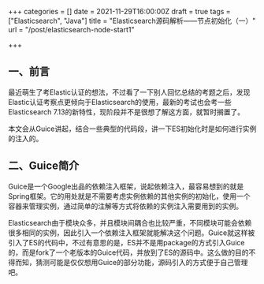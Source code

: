 +++
categories = []
date = 2021-11-29T16:00:00Z
draft = true
tags = ["Elasticsearch", "Java"]
title = "Elasticsearch源码解析——节点初始化（一）"
url = "/post/elasticsearch-node-start1"

+++
## 一、前言

最近萌生了考Elastic认证的想法，不过看了一下别人回忆总结的考题之后，发现Elastic认证考察点更倾向于Elasticsearch的使用，最新的考试也会考一些Elasticsearch 7.13的新特性，现阶段并不是很想了解这方面，就暂时搁置了。

本文会从Guice讲起，结合一些典型的代码段，讲一下ES初始化时是如何进行实例的注入的。

## 二、Guice简介

Guice是一个Google出品的依赖注入框架，说起依赖注入，最容易想到的就是Spring框架。它的用处就是不需要考虑实例依赖的其他实例的初始化，使用一个容器来管理实例，通过简单的注解等方式将依赖的实例注入需要用到的实例。

Elasticsearch由于模块众多，并且模块间耦合也比较严重，不同模块可能会依赖很多相同的实例，因此引入一个依赖注入框架就能解决这个问题。Guice就这样被引入了ES的代码中，不过有意思的是，ES并不是用package的方式引入Guice的，而是fork了一个老版本的Guice代码，并放到了ES的源码中。这么做的目的不得而知，猜测可能是仅仅想用Guice的部分功能，源码引入的方式便于自己管理吧。